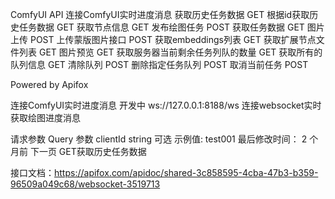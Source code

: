 
ComfyUI API
连接ComfyUI实时进度消息
获取历史任务数据
GET
根据id获取历史任务数据
GET
获取节点信息
GET
发布绘图任务
POST
获取任务数据
GET
图片上传
POST
上传蒙版图片接口
POST
获取embeddings列表
GET
获取扩展节点文件列表
GET
图片预览
GET
获取服务器当前剩余任务列队的数量
GET
获取所有的队列信息
GET
清除队列
POST
删除指定任务队列
POST
取消当前任务
POST

Powered by Apifox


连接ComfyUI实时进度消息
开发中
ws://127.0.0.1:8188/ws
连接websocket实时获取绘图进度消息

请求参数
Query 参数
clientId
string 
可选
示例值:
test001
最后修改时间： 2 个月前
下一页
GET获取历史任务数据


接口文档：https://apifox.com/apidoc/shared-3c858595-4cba-47b3-b359-96509a049c68/websocket-3519713
